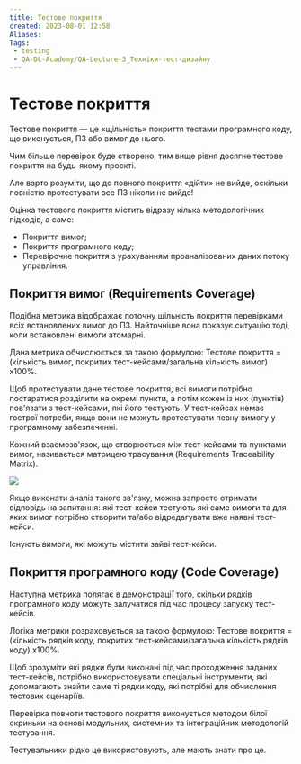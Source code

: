 ```yaml
---
title: Тестове покриття
created: 2023-08-01 12:58
Aliases:
Tags: 
 - testing
 - QA-DL-Academy/QA-Lecture-3_Техніки-тест-дизайну
---
```

# Тестове покриття

Тестове покриття — це «щільність» покриття тестами програмного коду, що виконується, ПЗ або вимог до нього.

Чим більше перевірок буде створено, тим вище рівня досягне тестове покриття на будь-якому проєкті.

Але варто розуміти, що до повного покриття «дійти» не вийде, оскільки повністю протестувати все ПЗ ніколи не вийде!

Оцінка тестового покриття містить відразу кілька методологічних підходів, а саме:
- Покриття вимог;
- Покриття програмного коду;
- Перевірочне покриття з урахуванням проаналізованих даних потоку управління.

## Покриття вимог (Requirements Coverage)

Подібна метрика відображає поточну щільність покриття перевірками всіх встановлених вимог до ПЗ. Найточніше вона показує ситуацію тоді, коли встановлені вимоги атомарні.

Дана метрика обчислюється за такою формулою: Тестове покриття = (кількість вимог, покритих тест-кейсами/загальна кількість вимог) x100%.

Щоб протестувати дане тестове покриття, всі вимоги потрібно постаратися розділити на окремі пункти, а потім кожен із них (пунктів) пов'язати з тест-кейсами, які його тестують. У тест-кейсах немає гострої потреби, якщо вони не можуть протестувати певну вимогу у програмному забезпеченні.

Кожний взаємозв'язок, що створюється між тест-кейсами та пунктами вимог, називається матрицею трасування (Requirements Traceability Matrix).

![](https://lh6.googleusercontent.com/3JimXUwdlxYfVj8jbqossOI5TwgDRHSoDsn33O53R9KiMqxxNpOqGHRPKDiIQDRbIedGmaJYFWSJK7kyvFfM_Yqx61ewhN58HtfUCMU4O9gClyQ3wL2dJB98y1JrgWFDy-8A1rlz8CZWAyzBYFk-cQA)


Якщо виконати аналіз такого зв'язку, можна запросто отримати відповідь на запитання: які тест-кейси тестують які саме вимоги та для яких вимог потрібно створити та/або відредагувати вже наявні тест-кейси.

Існують вимоги, які можуть містити зайві тест-кейси.
## Покриття програмного коду (Code Coverage)

Наступна метрика полягає в демонстрації того, скільки рядків програмного коду можуть залучатися під час процесу запуску тест-кейсів.

Логіка метрики розраховується за такою формулою: Тестове покриття = (кількість рядків коду, покритих тест-кейсами/загальна кількість рядків коду) x100%.

Щоб зрозуміти які рядки були виконані під час проходження заданих тест-кейсів, потрібно використовувати спеціальні інструменти, які допомагають знайти саме ті рядки коду, які потрібні для обчислення тестових сценаріїв.

Перевірка повноти тестового покриття виконується методом білої скриньки на основі модульних, системних та інтеграційних методологій тестування.

Тестувальники рідко це використовують, але мають знати про це.
